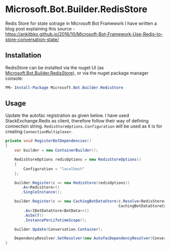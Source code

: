 # Microsoft.Bot.Builder.RedisStore
Redis Store for state sotrage in Microsoft Bot Framework
I have written a blog post explaining this source - https://ankitbko.github.io/2016/10/Microsoft-Bot-Framework-Use-Redis-to-store-conversation-state/

## Installation

RedisStore can be installed via the nuget UI (as [Microsoft.Bot.Builder.RedisStore](https://www.nuget.org/packages/Microsoft.Bot.Builder.RedisStore)), or via the nuget package manager console:

```PowerShell
PM> Install-Package Microsoft.Bot.Builder.RedisStore
```

## Usage
Update the autofac registration as given below. I have used StackExchange.Redis as client, therefore follow their way of defining connection string. `RedisStoreOptions.Configuration` will be used as it is for creating `ConnectionMultiplexer`.

```csharp
private void RegisterBotDependencies()
{
    var builder = new ContainerBuilder();

    RedisStoreOptions redisOptions = new RedisStoreOptions()
    {
        Configuration = "localhost"
    };

    builder.Register(c => new RedisStore(redisOptions))
       .As<RedisStore>()
       .SingleInstance();

    builder.Register(c => new CachingBotDataStore(c.Resolve<RedisStore>(),
                                                  CachingBotDataStoreConsistencyPolicy.ETagBasedConsistency))
        .As<IBotDataStore<BotData>>()
        .AsSelf()
        .InstancePerLifetimeScope();

    builder.Update(Conversation.Container);

    DependencyResolver.SetResolver(new AutofacDependencyResolver(Conversation.Container));
}
```
